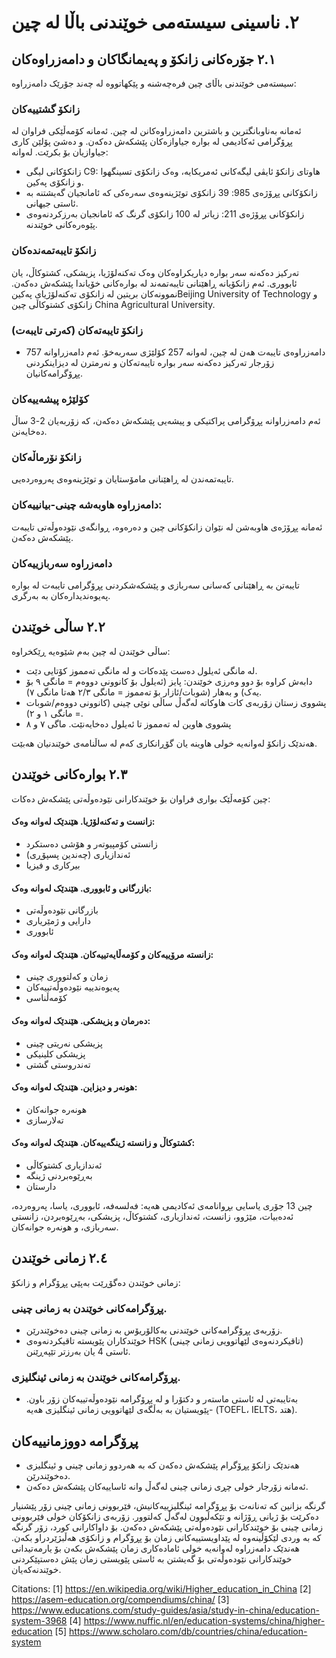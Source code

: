 
# ٢. ناسینی سیستەمی خوێندنی باڵا لە چین


## ٢.١ جۆرەکانی زانکۆ و پەیمانگاکان و دامەزراوەکان

سیستەمی خوێندنی باڵای چین فرەچەشنە و پێکهاتووە لە چەند جۆرێک دامەزراوە:


### زانکۆ گشتییەکان
ئەمانە بەناوبانگترین و باشترین دامەزراوەکانن لە چین. ئەمانە کۆمەڵێکی فراوان لە پڕۆگرامی ئەکادیمی لە بوارە جیاوازەکان پێشکەش دەکەن. و دەشێ پۆلێن کاری جیاوازیان بۆ بکرێت. لەوانە:
- زانکۆکانی لیگی C9: هاوتای زانکۆ ئایڤی لیگەکانی ئەمریکایە، وەک زانکۆی تسینگهوا و زانکۆی پەکین.
- زانکۆکانی پڕۆژەی 985: 39 زانکۆی توێژینەوەی سەرەکی کە ئامانجیان گەیشتنە بە ئاستی جیهانی.
- زانکۆکانی پڕۆژەی 211: زیاتر لە 100 زانکۆی گرنگ کە ئامانجیان بەرزکردنەوەی پێوەرەکانی خوێندنە.


### زانکۆ تایبەتمەندەکان
تەرکیز دەکەنە سەر بوارە دیاریکراوەکان وەک تەکنەلۆژیا، پزیشکی، کشتوکاڵ، یان ئابووری. ئەم زانکۆیانە ڕاهێنانی تایبەتمەند لە بوارەکانی خۆیاندا پێشکەش دەکەن. نموونەکان بریتین لە زانکۆی تەکنەلۆژیای پەکینBeijing University of Technology و زانکۆی کشتوکاڵی چین China Agricultural University.

### زانکۆ تایبەتەکان (کەرتی تایبەت)
- 757 دامەزراوەی تایبەت هەن لە چین، لەوانە 257 کۆلێژی سەربەخۆ. ئەم دامەزراوانە زۆرجار تەرکیز دەکەنە سەر بوارە تایبەتەکان و نەرمترن لە دیزاینکردنی پڕۆگرامەکانیان.

### کۆلێژە پیشەییەکان

ئەم دامەزراوانە پڕۆگرامی پراکتیکی و پیشەیی پێشکەش دەکەن، کە زۆربەیان 2-3 ساڵ دەخایەنن.

### زانکۆ نۆرماڵەکان

تایبەتمەندن لە ڕاهێنانی مامۆستایان و توێژینەوەی پەروەردەیی.

### دامەزراوە هاوبەشە چینی-بیانییەکان:
ئەمانە پڕۆژەی هاوبەشن لە نێوان زانکۆکانی چین و دەرەوە، ڕوانگەی نێودەوڵەتی تایبەت پێشکەش دەکەن.


### دامەزراوە سەربازییەکان
تایبەتن بە ڕاهێنانی کەسانی سەربازی و پێشکەشکردنی پڕۆگرامی تایبەت لە بوارە پەیوەندیدارەکان بە بەرگری.



   

## ٢.٢ ساڵی خوێندن


ساڵی خوێندن لە چین بەم شێوەیە ڕێکخراوە:
- لە مانگی ئەیلول دەست پێدەکات و لە مانگی تەمموز کۆتایی دێت.
- دابەش کراوە بۆ دوو وەرزی خوێندن: پایز (ئەیلول بۆ کانوونی دووەم = مانگی ٩ بۆ یەک) و بەهار (شوبات/ئازار بۆ تەمموز = مانگی ٢/٣ هەتا مانگی ٧).
- پشووی زستان زۆربەی کات هاوکاتە لەگەڵ ساڵی نوێی چینی (کانوونی دووەم/شوبات = مانگی ١ و ٢).
- پشووی هاوین لە تەمموز تا ئەیلول دەخایەنێت. ماگی ٧ و ٨ 



هەندێک زانکۆ لەوانەیە خولی هاوینە یان گۆڕانکاری کەم لە ساڵنامەی خوێندنیان هەبێت.






## ٢.٣ بوارەکانی خوێندن


چین کۆمەڵێک بواری فراوان بۆ خوێندکارانی نێودەوڵەتی پێشکەش دەکات:
#### زانست و تەکنەلۆژیا. هێندێک لەوانە وەک:
- زانستی کۆمپیوتەر و هۆشی دەستکرد
- ئەندازیاری (چەندین پسپۆڕی)
- بیرکاری و فیزیا
#### بازرگانی و ئابووری. هێندێک لەوانە وەک:
- بازرگانی نێودەوڵەتی
- دارایی و ژمێریاری
- ئابووری
#### زانستە مرۆییەکان و کۆمەڵایەتییەکان. هێندێک لەوانە وەک:
- زمان و کەلتووری چینی
- پەیوەندییە نێودەوڵەتییەکان
- کۆمەڵناسی
#### دەرمان و پزیشکی. هێندێک لەوانە وەک:
- پزیشکی نەریتی چینی
- پزیشکی کلینیکی
- تەندروستی گشتی

#### هونەر و دیزاین. هێندێک لەوانە وەک:
- هونەرە جوانەکان
- تەلارسازی
  
#### کشتوکاڵ و زانستە ژینگەییەکان. هێندێک لەوانە وەک:
- ئەندازیاری کشتوکاڵی
- بەڕێوەبردنی ژینگە
- دارستان

چین 13 جۆری یاسایی بڕوانامەی ئەکادیمی هەیە: فەلسەفە، ئابووری، یاسا، پەروەردە، ئەدەبیات، مێژوو، زانست، ئەندازیاری، کشتوکاڵ، پزیشکی، بەڕێوەبردن، زانستی سەربازی، و هونەرە جوانەکان.





## ٢.٤ زمانی خوێندن

زمانی خوێندن دەگۆڕێت بەپێی پڕۆگرام و زانکۆ:
### پڕۆگرامەکانی خوێندن بە زمانی چینی.
- زۆربەی پڕۆگرامەکانی خوێندنی بەکالۆریۆس بە زمانی چینی دەخوێندرێن.
- خوێندکاران پێویستە تاقیکردنەوەی HSK (تاقیکردنەوەی لێهاتوویی زمانی چینی) ئاستی 4 یان بەرزتر تێپەڕێنن.
### پڕۆگرامەکانی خوێندن بە زمانی ئینگلیزی.
- بەتایبەتی لە ئاستی ماستەر و دکتۆرا و لە پڕۆگرامە نێودەوڵەتییەکان زۆر باون.
-پێویستیان بە بەڵگەی لێهاتوویی زمانی ئینگلیزی هەیە (TOEFL، IELTS، هتد).

## پڕۆگرامە دووزمانییەکان
- هەندێک زانکۆ پڕۆگرام پێشکەش دەکەن کە بە هەردوو زمانی چینی و ئینگلیزی دەخوێندرێن.
- ئەمانە زۆرجار خولی چڕی زمانی چینی لەگەڵ وانە ئاساییەکان پێشکەش دەکەن.


گرنگە بزانین کە تەنانەت بۆ پڕۆگرامە ئینگلیزییەکانیش، فێربوونی زمانی چینی زۆر پێشنیار دەکرێت بۆ ژیانی ڕۆژانە و تێکەڵبوون لەگەڵ کەلتوور. زۆربەی زانکۆکان خولی فێربوونی زمانی چینی بۆ خوێندکارانی نێودەوڵەتی پێشکەش دەکەن.
بۆ داواکارانی کورد، زۆر گرنگە کە بە وردی لێکۆڵینەوە لە پێداویستییەکانی زمان بۆ پڕۆگرام و زانکۆی هەڵبژێردراو بکەن. هەندێک دامەزراوە لەوانەیە خولی ئامادەکاری زمان پێشکەش بکەن بۆ یارمەتیدانی خوێندکارانی نێودەوڵەتی بۆ گەیشتن بە ئاستی پێویستی زمان پێش دەستپێکردنی خوێندنەکەیان.





Citations:
[1] https://en.wikipedia.org/wiki/Higher_education_in_China
[2] https://asem-education.org/compendiums/china/
[3] https://www.educations.com/study-guides/asia/study-in-china/education-system-3968
[4] https://www.nuffic.nl/en/education-systems/china/higher-education
[5] https://www.scholaro.com/db/countries/china/education-system

